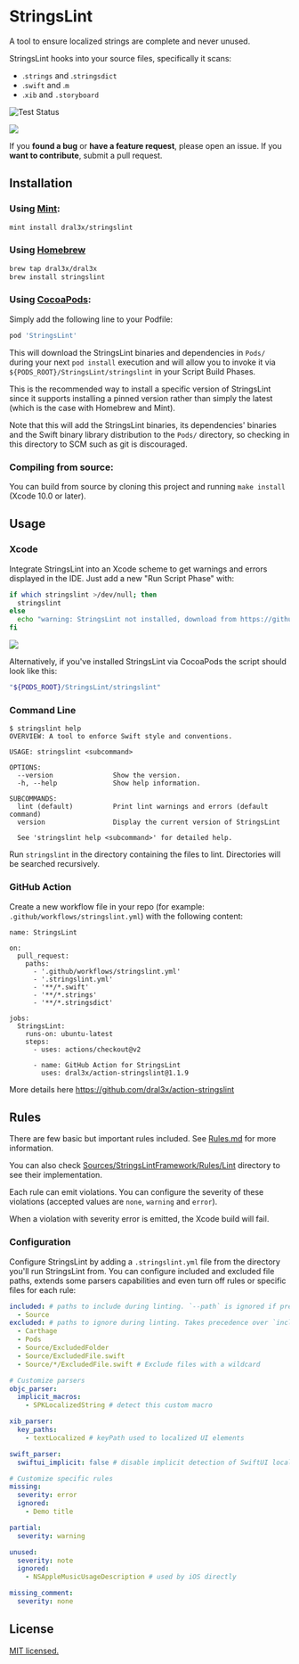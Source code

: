 # StringsLint

A tool to ensure localized strings are complete and never unused.

StringsLint hooks into your source files, specifically it scans:

- .`strings` and .`stringsdict`
- .`swift` and .`m`
- .`xib` and `.storyboard`

![Test Status](https://travis-ci.org/dral3x/StringsLint.svg?branch=master)

![](assets/results.png)

If you **found a bug** or **have a feature request**, please open an issue.
If you **want to contribute**, submit a pull request.

## Installation

### Using [Mint](https://github.com/yonaskolb/Mint):

```bash
mint install dral3x/stringslint
```

### Using [Homebrew](http://brew.sh/)

```bash
brew tap dral3x/dral3x
brew install stringslint
```

### Using [CocoaPods](https://cocoapods.org):

Simply add the following line to your Podfile:

```ruby
pod 'StringsLint'
```

This will download the StringsLint binaries and dependencies in `Pods/` during your next
`pod install` execution and will allow you to invoke it via `${PODS_ROOT}/StringsLint/stringslint`
in your Script Build Phases.

This is the recommended way to install a specific version of StringsLint since it supports
installing a pinned version rather than simply the latest (which is the case with Homebrew and Mint).

Note that this will add the StringsLint binaries, its dependencies' binaries and the Swift binary
library distribution to the `Pods/` directory, so checking in this directory to SCM such as
git is discouraged.

### Compiling from source:

You can build from source by cloning this project and running `make install` (Xcode 10.0 or later).

## Usage

### Xcode

Integrate StringsLint into an Xcode scheme to get warnings and errors displayed
in the IDE. Just add a new "Run Script Phase" with:

```bash
if which stringslint >/dev/null; then
  stringslint
else
  echo "warning: StringsLint not installed, download from https://github.com/dral3x/StringsLint"
fi
```

![](assets/runscript.png)

Alternatively, if you've installed StringsLint via CocoaPods the script should look like this:

```bash
"${PODS_ROOT}/StringsLint/stringslint"
```

### Command Line

```
$ stringslint help
OVERVIEW: A tool to enforce Swift style and conventions.

USAGE: stringslint <subcommand>

OPTIONS:
  --version               Show the version.
  -h, --help              Show help information.

SUBCOMMANDS:
  lint (default)          Print lint warnings and errors (default command)
  version                 Display the current version of StringsLint

  See 'stringslint help <subcommand>' for detailed help.
```

Run `stringslint` in the directory containing the files to lint.
Directories will be searched recursively.

### GitHub Action

Create a new workflow file in your repo (for example: `.github/workflows/stringslint.yml`) with the following content:

```
name: StringsLint

on:
  pull_request:
    paths:
      - '.github/workflows/stringslint.yml'
      - '.stringslint.yml'
      - '**/*.swift'
      - '**/*.strings'
      - '**/*.stringsdict'

jobs:
  StringsLint:
    runs-on: ubuntu-latest
    steps:
      - uses: actions/checkout@v2

      - name: GitHub Action for StringsLint
        uses: dral3x/action-stringslint@1.1.9
```

More details here https://github.com/dral3x/action-stringslint

## Rules

There are few basic but important rules included.
See [Rules.md](Rules.md) for more information.

You can also check [Sources/StringsLintFramework/Rules/Lint](Sources/StringsLintFramework/Rules/Lint) directory to see their implementation.

Each rule can emit violations. You can configure the severity of these violations (accepted values are `none`, `warning` and `error`).

When a violation with severity error is emitted, the Xcode build will fail.

### Configuration

Configure StringsLint by adding a `.stringslint.yml` file from the directory you'll run StringsLint from.
You can configure included and excluded file paths, extends some parsers capabilities and even turn off rules or specific files for each rule:

```yaml
included: # paths to include during linting. `--path` is ignored if present.
  - Source
excluded: # paths to ignore during linting. Takes precedence over `included`.
  - Carthage
  - Pods
  - Source/ExcludedFolder
  - Source/ExcludedFile.swift
  - Source/*/ExcludedFile.swift # Exclude files with a wildcard

# Customize parsers
objc_parser:
  implicit_macros:
    - SPKLocalizedString # detect this custom macro

xib_parser:
  key_paths:
    - textLocalized # keyPath used to localized UI elements

swift_parser:
  swiftui_implicit: false # disable implicit detection of SwiftUI localized strings

# Customize specific rules
missing:
  severity: error
  ignored:
    - Demo title

partial:
  severity: warning

unused:
  severity: note
  ignored:
    - NSAppleMusicUsageDescription # used by iOS directly

missing_comment:
  severity: none
```

## License

[MIT licensed.](LICENSE)

